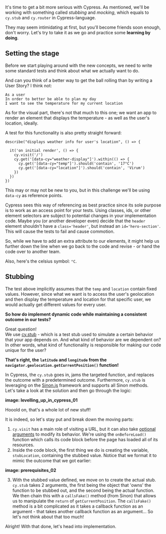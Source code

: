 It's time to get a bit more serious with Cypress. As mentioned, we'll be working with something called *stubbing* and *mocking*, which equals to `cy.stub` and `cy.router` in Cypress-language. 

They may seem intimidating at first, but you'll become friends soon enough, don't worry. Let's try to take it as we go and practice some **learning by doing**.

## Setting the stage
Before we start playing around with the new concepts, we need to write some standard tests and think about what we actually want to do. 

And can you think of a better way to get the ball rolling than by writing a User Story? I think not:
```
As a user
In order to better be able to plan my day
I want to see the temperature for my current location 
```
As for the visual part, there's not that much to this one; we want an app to render an element that displays the temperature - as well as the user's location, ideally. 

A test for this functionality is also pretty straight forward:
```
describe("displays weather info for user's location", () => {

  it('on initial render', () => {
    cy.visit('/')
    cy.get('[data-cy="weather-display"]').within(() => {
      cy.get('[data-cy="temp"]').should('contain', '17°C')
      cy.get('[data-cy="location"]').should('contain', 'Virum')
    })
  })
})
```

This may or may not be new to you, but in this challenge we'll be using `data-cy` as reference points.  

Cypress sees this way of referencing as best practice since its sole purpose is to work as an access point for your tests. Using classes, ids, or other element selectors are subject to potential changes in your implementation code. Maybe you (or another developer even) decide that the `header` element shouldn't have a `class='header'`, but instead an `id='hero-section'`. This will cause the tests to fail and cause commotion. 

So, while we have to add an extra attribute to our elements, it might help us further down the line when we go back to the code and revise - or hand the code over to another team.

Also, here's the celsius symbol: `°C`. 

## Stubbing
The test above implicitly assumes that the `temp` and `location` contain fixed values. However, since what we want is to access the user's geolocation and then display the temperature and location for that specific user, we would actually get different values for every user. 

**So how do implement dynamic code while maintaining a consistent outcome in our tests?**

Great question!  
We use [cy.stub](https://docs.cypress.io/api/commands/stub#Syntax) - which is a test stub used to simulate a certain behavior that your app depends on. And what kind of behavior are we dependent on? In other words, what kind of functionality is responsible for making our code unique for the user?

**That's right, the `latitude` and `longitude` from the `navigator.geolocation.getCurrentPosition()` function!**

In Cypress, the `cy.stub` goes in, jams the targeted function, and replaces the outcome with a predetermined outcome. Furthermore, `cy.stub` is leveraging on the [Sinon.js](https://sinonjs.org/) framework and supports all Sinon methods.  
Let's take a look at the solution and then go through the logic: 

**image: levelling_up_in_cypress_01**

Hooold on, that's a whole lot of new stuff! 

It is indeed, so let's stay put and break down the moving parts:

1. `cy.visit` has a main role of visiting a URL, but it can also take [optional arguments](https://docs.cypress.io/api/commands/visit#Arguments) to modify its behavior. We're using the `onBeforeLoad()` function which calls its code block before the page has loaded all of its resources.
2. Inside the code block, the first thing we do is creating the variable, `stubLocation`, containing the stubbed value. Notice that we format it to mimic the outcome that we got earlier:

**image: prerequisites_02**

3. With the stubbed value defined, we move on to create the actual stub.  
`cy.stub` takes 2 arguments, the first being the object that 'owns' the function to be stubbed out, and the second being the actual function.  
We then chain this with a `callsFake()` method (from Sinon) that allows us to manipulate the `return` of `getCurrentPosition`. The `callsFake()` method is a bit complicated as it takes a callback function as an argument - that takes another callback function as an argument... So let's not think about that too much!

Alright! With that done, let's head into implementation.